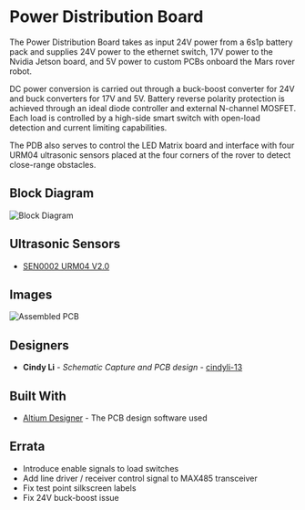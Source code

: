 # Power Distribution Board

The Power Distribution Board takes as input 24V power from a 6s1p battery pack and supplies 24V power to the ethernet switch, 17V power to the Nvidia Jetson board, and 5V power to custom PCBs onboard the Mars rover robot. 

DC power conversion is carried out through a buck-boost converter for 24V and buck converters for 17V and 5V. Battery reverse polarity protection is achieved through an ideal diode controller and external N-channel MOSFET. Each load is controlled by a high-side smart switch with open-load detection and current limiting capabilities. 

The PDB also serves to control the LED Matrix board and interface with four URM04 ultrasonic sensors placed at the four corners of the rover to detect close-range obstacles.

## Block Diagram

![Block Diagram](https://github.com/uwrobotics/MarsRover2020-PCB/blob/master/Projects/Power%20Distribution%20Board/Rev2/Images/PDB_Rev2_Block_Diagram.png)

## Ultrasonic Sensors

* [SEN0002 URM04 V2.0](https://wiki.dfrobot.com/URM04_V2.0__SKU_SEN0002_)

## Images

![Assembled PCB](https://github.com/uwrobotics/MarsRover2020-PCB/blob/master/Projects/Power%20Distribution%20Board/Rev2/Images/PDB_Rev2_Assembled.png)

## Designers

* **Cindy Li** - *Schematic Capture and PCB design* - [cindyli-13](https://github.com/cindyli-13)

## Built With

* [Altium Designer](https://www.altium.com/) - The PCB design software used

## Errata

* Introduce enable signals to load switches
* Add line driver / receiver control signal to MAX485 transceiver
* Fix test point silkscreen labels
* Fix 24V buck-boost issue
